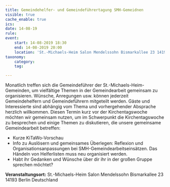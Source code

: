 ```yaml
---
title: Gemeindehelfer- und Gemeindeführertagung SMH-Gemeidnen
visible: true
cache_enable: true
ics: 
date: 14-08-19
rule: 
event:
	start: 14-08-2019 18:30
	end: 14-08-2019 20:00
	location: 'St.-Michaels-Heim Salon Mendelssohn Bismarkallee 23 14193 Berlin Deutschland'
taxonomy:
	category: 
	tag: 

---
```

Monatlich treffen sich die Gemeindeführer der St.-Michaels-Heim-Gemeinden, um vielfältige Themen in der Gemeindearbeit gemeinsam zu organisieren. Wünsche, Anregungen usw. können jederzeit Gemeindehelfern und Gemeindeführern mitgeteilt werden. Gäste und Interessierte sind abhängig vom Thema und vorhergehender Absprache herzlich willkommen. 
Diesen Termin kurz vor der Kirchentagswoche möchten wir gemeinsam nutzen, um im Schwerpunkt die Kirchentagswoche zu besprechen und einige Themen zu diskutieren, die unsere gemeinsame Gemeindearbeit betreffen:
- Kurze KiTaWo-Vorschau
- Info zu Auslösern und gemeinsames Überlegen: Reflexion und Organisationsanpassungen bei SMH-Gemeindearbeitseinsätzen. Das Händeln von Helferlisten muss neu organisiert werden.
- Habt ihr Gedanken und Wünsche über dir ihr in der großen Gruppe sprechen möchtet?


**Veranstaltungsort:** St.-Michaels-Heim Salon Mendelssohn Bismarkallee 23 14193 Berlin Deutschland


